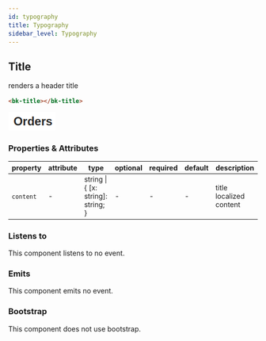 ```yaml
---
id: typography
title: Typography
sidebar_level: Typography
---
```




## Title

renders a header title

```html
<bk-title></bk-title>
```

![title](../img/components/bk-title.png)

### Properties & Attributes

| property | attribute | type | optional | required | default | description |
|----------|-----------|------|----------|----------|---------|-------------|
|`content`| - |string \\| { [x: string]: string; }| - | - | - |title localized content|

### Listens to

This component listens to no event.

### Emits

This component emits no event.

### Bootstrap

This component does not use bootstrap.
